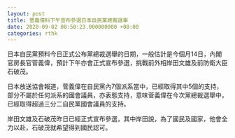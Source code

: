 ```yaml
---
layout: post
title: 菅義偉料下午宣布參選日本自民黨總裁選舉
date: 2020-09-02 08:50:23.000000000 +08:00
categories: rthk
---
```


日本自民黨預料今日正式公布黨總裁選舉的日期，一般估計是今個月14日，內閣官房長官菅義偉，預計下午亦會正式宣布參選，挑戰前外相岸田文雄及前防衛大臣石破茂。

日本放送協會報道，菅義偉在自民黨內7個派系當中，已經取得其中5個的支持，部分不屬於任何派系的國會議員，亦表態支持，意味菅義偉在今次黨總裁選舉中，已經取得超過三分二自民黨國會議員的支持。

岸田文雄及石破茂昨日已經正式宣布參選，其中岸田說，為了國民及國家，他會全力以赴，石破茂就希望得到國民認可。

